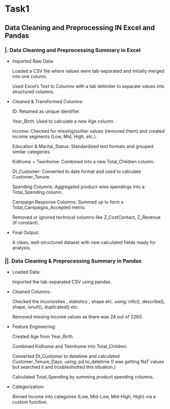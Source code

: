# Task1
## Data Cleaning and Preprocessing IN Excel and Pandas

### |. Data Cleaning and Preprocessing Summary in Excel

- Imported Raw Data:

    Loaded a CSV file where values were tab-separated and initially merged into one column.

    Used Excel’s Text to Columns with a tab delimiter to separate values into structured columns.

- Cleaned & Transformed Columns:

    ID: Retained as unique identifier.

    Year_Birth: Used to calculate a new Age column.

    Income: Checked for missing/outlier values (removed them) and created income segments (Low, Mid, High, etc.).

    Education & Marital_Status: Standardized text formats and grouped similar categories.

    Kidhome + Teenhome: Combined into a new Total_Children column.

    Dt_Customer: Converted to date format and used to calculate Customer_Tenure.

    Spending Columns: Aggregated product-wise spendings into a Total_Spending column.

    Campaign Response Columns: Summed up to form a Total_Campaigns_Accepted metric.

    Removed or ignored technical columns like Z_CostContact, Z_Revenue (if constant).

- Final Output:

   A clean, well-structured dataset with new calculated fields ready for analysis.

 ### ||. Data Cleaning & Preprocessing Summary in Pandas

- Loaded Data:

   Imported the tab-separated CSV using pandas.

- Cleaned Columns:

   Checked the inconsisties , statistics , shape etc. using: info(), describe(), shape, isnull(), duplicated() etc.

   Removed missing Income values as there was 24 out of 2260.

- Feature Engineering:

   Created Age from Year_Birth.

   Combined Kidhome and Teenhome into Total_Children.

   Converted Dt_Customer to datetime and calculated Customer_Tenure_Days. using; pd.to_datetime (I was getting NaT values but searched it and troubleshotted this situation.)

   Calculated Total_Spending by summing product spending columns.

- Categorization:

   Binned Income into categories (Low, Mid-Low, Mid-High, High) via a custom function.

 
